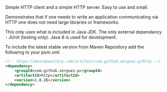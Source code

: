 Simple HTTP client and a simple HTTP server. Easy to use and small.

Demonstrates that if one needs to write an application communicating via HTTP one does not need large libraries or frameworks.

This only uses what is included in Java JDK. The only external dependancy - JUnit (testing only).
Java 8 is used for development.

To include the latest stable version from Maven Repository add the following to your pom.xml:

```xml
<!-- https://mvnrepository.com/artifact/com.github.serguei-p/http -->
<dependency>
    <groupId>com.github.serguei-p</groupId>
    <artifactId>http</artifactId>
    <version>1.0.26</version>
</dependency>
```

